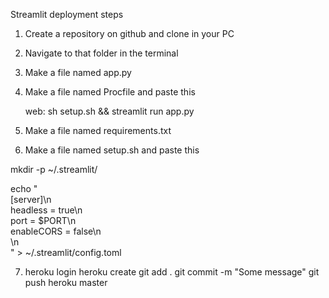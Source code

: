Streamlit deployment steps

1. Create a repository on github and clone in your PC
2. Navigate to that folder in the terminal
3. Make a file named app.py
4. Make a file named Procfile and paste this

	web: sh setup.sh && streamlit run app.py

5. Make a file named requirements.txt
6. Make a file named setup.sh and paste this


mkdir -p ~/.streamlit/

echo "\
[server]\n\
headless = true\n\
port = $PORT\n\
enableCORS = false\n\
\n\
" > ~/.streamlit/config.toml


7. heroku login
   heroku create
   git add .
   git commit -m "Some message"
   git push heroku master
